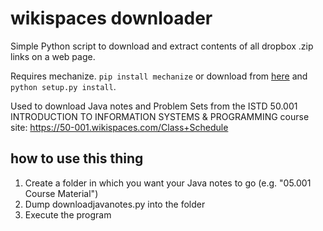 # wikispaces downloader
Simple Python script to download and extract contents of all dropbox .zip links on a web page.

Requires mechanize. `pip install mechanize` or download from [here](https://pypi.python.org/pypi/mechanize/) and `python setup.py install`.

Used to download Java notes and Problem Sets from the ISTD 50.001 INTRODUCTION TO INFORMATION SYSTEMS & PROGRAMMING course site: https://50-001.wikispaces.com/Class+Schedule

## how to use this thing
1. Create a folder in which you want your Java notes to go (e.g. "05.001 Course Material")
2. Dump downloadjavanotes.py into the folder
3. Execute the program
